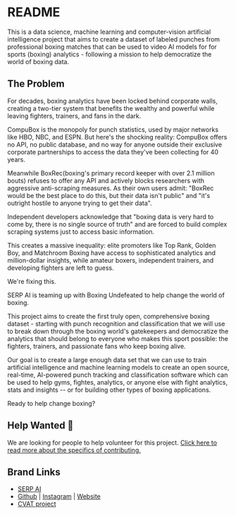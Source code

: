 # README

This is a data science, machine learning and computer-vision artificial intelligence project that aims to create a dataset of labeled punches from professional boxing matches that can be used to video AI models for for sports (boxing) analytics - following a mission to help democratize the world of boxing data.

## The Problem

For decades, boxing analytics have been locked behind corporate walls, creating a two-tier system that benefits the wealthy and powerful while leaving fighters, trainers, and fans in the dark.

CompuBox is the monopoly for punch statistics, used by major networks like HBO, NBC, and ESPN. But here's the shocking reality: CompuBox offers no API, no public database, and no way for anyone outside their exclusive corporate partnerships to access the data they've been collecting for 40 years. 

Meanwhile BoxRec(boxing's primary record keeper with over 2.1 million bouts) refuses to offer any API and actively blocks researchers with aggressive anti-scraping measures. As their own users admit: "BoxRec would be the best place to do this, but their data isn't public" and "it's outright hostile to anyone trying to get their data". 

Independent developers acknowledge that "boxing data is very hard to come by, there is no single source of truth" and are forced to build complex scraping systems just to access basic information.

This creates a massive inequality: elite promoters like Top Rank, Golden Boy, and Matchroom Boxing have access to sophisticated analytics and million-dollar insights, while amateur boxers, independent trainers, and developing fighters are left to guess. 

We're fixing this. 

SERP AI is teaming up with Boxing Undefeated to help change the world of boxing.

This project aims to create the first truly open, comprehensive boxing dataset - starting with punch recognition and classification that we will use to break down through the boxing world's gatekeepers and democratize the analytics that should belong to everyone who makes this sport possible: the fighters, trainers, and passionate fans who keep boxing alive.

Our goal is to create a large enough data set that we can use to train artificial intelligence and machine learning models to create an open source, real-time, AI-powered punch tracking and classification software which can be used to help gyms, fightes, analytics, or anyone else with fight analytics, stats and insights -- or for building other types of boxing applications.

Ready to help change boxing?

## Help Wanted 🤝

We are looking for people to help volunteer for this project. [Click here to read more about the specifics of contributing.](https://github.com/serp-ai/boxing-punch-recognition-dataset/tree/main?tab=contributing-ov-file)


## Brand Links
- [SERP AI](https://github.com/serp-ai)
- [Github](https://github.com/boxingundefeated/) | [Instagram](https://instagram.com/boxundefeated) | [Website](https://boxingundefeated.com/)
- [CVAT project](https://app.cvat.ai/projects/293796?page=1&pageSize=10)
